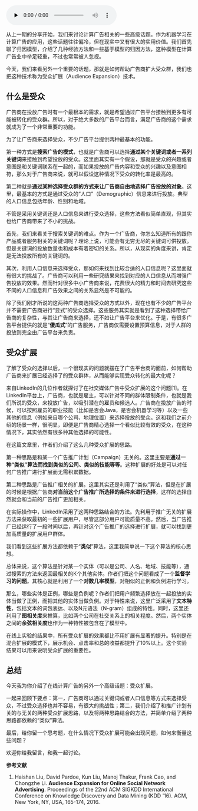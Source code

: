<audio id="audio" title="095 | 广告投放如何选择受众？如何扩展受众群？" controls="" preload="none"><source id="mp3" src="https://static001.geekbang.org/resource/audio/bb/f2/bb3ec916d71d0714dd51f6f2accc16f2.mp3"></audio>

从上一期的分享开始，我们来讨论计算广告相关的一些高级话题。作为机器学习在计算广告的应用，这些话题往往偏冷，但在现实中又有很大的实用价值。我们首先聊了归因模型，介绍了几种经验方法和一些基于模型的归因方法，这种模型在计算广告业中举足轻重，不过也常常被人忽视。

今天，我们来看另外一个重要的话题，那就是如何帮助广告商扩大受众群，我们也把这种技术称为受众扩展（Audience Expansion）技术。

## 什么是受众

广告商在投放广告时有一个最根本的需求，就是希望通过广告平台接触到更多有可能被转化的受众群。所以，对于绝大多数的广告平台而言，满足广告商的这个需求就成为了一个非常重要的功能。

为了让广告商来选择受众，不少广告平台提供两种最基本的功能。

第一种方式是**搜索广告的模式**，也就是广告商可以选择**通过某个关键词或者一系列关键词**来接触到希望投放的受众。这里面其实有一个假设，那就是受众的兴趣或者意图是和关键词联系在一起的，而如果投放的广告内容和受众的兴趣以及意图相符，那么对于广告商来说，就可以假设这种情况下受众的转化率是最高的。

第二种就是**通过某种选择受众群的方式来让广告商自由地选择广告投放的对象**。这里，最基本的方式是通过受众的“人口”（Demographic）信息来进行投放。典型的人口信息包括年龄、性别和地域。

不管是采用关键词还是人口信息来进行受众选择，这些方法看似简单直观，但其实也给广告商带来了不小的挑战。

首先，我们来看关于搜索关键词的难点。作为一个广告商，你怎么知道所有的跟你产品或者服务相关的关键词呢？理论上说，可能会有无穷无尽的关键词可供投放。但是关键词的投放数量也和成本有着密切的关系。所以，从现实的角度来讲，肯定是无法投放所有的关键词的。

其次，利用人口信息来选择受众，那如何来找到比较合适的人口信息呢？这里面就有很大的挑战了。广告商可以利用一些研究结果来找到对应的人口信息从而增强广告投放的效果。然而针对很多中小广告商来说，花费很大的精力和时间去研究这些不同的人口信息和广告效果之间的关系显然是不可能的。

除了我们刚才所说的这两种广告商选择受众的方式以外，现在也有不少的广告平台并不需要广告商进行“显式”的受众选择。这些服务其实就是看到了这种选择带给广告商的复杂性，与其让广告商来选择，还不如让广告平台来优化。于是，有很多广告平台提供的就是“**傻瓜式**”的广告服务，广告商仅需要设置预算信息，对于人群的投放则完全由广告平台来负责。

## 受众扩展

了解了受众的选择以后，一个很现实的问题就摆在了广告平台商的面前，如何帮助广告商来扩展已经选择了的受众群体，从而能够实现受众转化的最大化呢？

来自LinkedIn的几位作者就探讨了在社交媒体广告中受众扩展的这个问题[1]。在LinkedIn平台上，广告商，也就是雇主，可以针对不同的群体限制条件，也就是我们所说的受众，来投放广告，以吸引潜在的雇员和候选人。广告商在投放广告的时候，可以按照雇员的职业技能（比如是否会Java，是否会机器学习等）以及一些其他的信息（例如来自哪个公司、地理位置）来选择投放的受众。这和我们之前介绍的场景一样，很明显，即便是广告商精心选择一个看似比较有效的受众，在这种情况下，其实依然有很多种其他选择的可能性。

在这篇文章里，作者们介绍了这么几种受众扩展的思路。

第一种思路是和某一个广告推广计划（Campaign）无关的。这里主要是**通过一种“类似”算法而找到类似的公司、类似的技能等等**。这种扩展的好处是可以对任何广告推广进行扩展而无需积累数据。

第二种思路是广告推广相关的扩展。这里其实还是利用了“类似”算法，但是在扩展的时候是根据广告商**对当前这个广告推广所选择的条件来进行选择**，这样的选择自然就会和当前的广告推广更加相关。

在实际操作中，LinkedIn采用了这两种思路结合的方法。先利用于推广无关的扩展方法来获取最初的一些扩展用户，尽管这部分用户可能质量不高。然后，当广告推广已经运行了一段时间以后，再针对这个广告推广的选择进行扩展，就可以找到更加高质量的扩展用户群体。

我们看到这些扩展方法都依赖于“**类似**”算法，这里我简单说一下这个算法的核心思想。

总体来说，这个算法是针对某一个实体（可以是公司、人名、地域、技能等），通过搜索的方法来返回最相关的K个其他实体。作者们把这个问题看成了一个**监督学习的问题**。其核心就是利用了一个**对数几率模型**，对相似的正例和负例进行学习。

那么，哪些实体是正例，哪些是负例呢？作者们把用户频繁选择放在一起投放的实体当做了正例，而把其他的实体当做负例。对于特性来说，这里广泛采用了**文本特性**，包括文本的词包表达、以及N元语法（N-gram）组成的特性。同时，这里还利用了**图相关度**来推算，比如两个公司在社交关系上的相关程度。然后，两个实体之间的**余弦相关度**也作为一种特性被包含在了模型中。

在线上实验的结果中，所有受众扩展的效果都比不用扩展有显著的提升。特别是在混合扩展的模式下，展示机会、点击率和总的收益都提升了10%以上。这个实验结果可以用来说明受众扩展的重要性。

## 总结

今天我为你介绍了在线计算广告的另外一个高级话题：受众扩展。

一起来回顾下要点：第一，广告商可以通过关键词或者人口信息等方式来选择受众，不过受众选择也并不容易，有很大的挑战性；第二，我们介绍了和推广计划有关的与无关的两种受众扩展思路，以及将两种思路结合的方法，并简单介绍了两种思路都依赖的“类似”算法。

最后，给你留一个思考题，在什么情况下受众扩展可能会出现问题，如何来衡量这些问题？

欢迎你给我留言，和我一起讨论。

**参考文献**

1. Haishan Liu, David Pardoe, Kun Liu, Manoj Thakur, Frank Cao, and Chongzhe Li. **Audience Expansion for Online Social Network Advertising**. Proceedings of the 22nd ACM SIGKDD International Conference on Knowledge Discovery and Data Mining (KDD '16). ACM, New York, NY, USA, 165-174, 2016.


